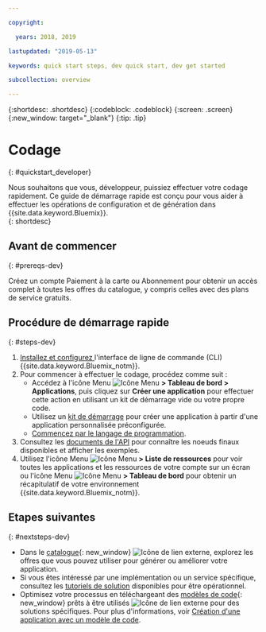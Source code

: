 ```yaml
---

copyright:

  years: 2018, 2019

lastupdated: "2019-05-13"

keywords: quick start steps, dev quick start, dev get started

subcollection: overview

---
```


{:shortdesc: .shortdesc}
{:codeblock: .codeblock}
{:screen: .screen}
{:new_window: target="_blank"}
{:tip: .tip}

# Codage 
{: #quickstart_developer}

Nous souhaitons que vous, développeur, puissiez effectuer votre codage rapidement. Ce guide de démarrage rapide est conçu pour vous aider à effectuer les opérations de configuration et de génération dans {{site.data.keyword.Bluemix}}.  
{: shortdesc}

## Avant de commencer
{: #prereqs-dev}

Créez un compte Paiement à la carte ou Abonnement pour obtenir un accès complet à toutes les offres du catalogue, y compris celles avec des plans de service gratuits. 

## Procédure de démarrage rapide
{: #steps-dev}
 
1. [Installez et configurez ](/docs/home/tools)l'interface de ligne de commande (CLI) {{site.data.keyword.Bluemix_notm}}. 
2. Pour commencer à effectuer le codage, procédez comme suit :
    * Accédez à l'icône Menu ![Icône Menu](../icons/icon_hamburger.svg) **> Tableau de bord > Applications**, puis cliquez sur **Créer une application** pour effectuer cette action en utilisant un kit de démarrage vide ou votre propre code.
    * Utilisez un [kit de démarrage](/docs/apps/tutorials?topic=creating-apps-tutorial-starterkit) pour créer une application à partir d'une application personnalisée préconfigurée. 
    * [Commencez par le langage de programmation](/docs/home/build). 
3. Consultez les [documents de l'API](https://{DomainName}/apidocs) pour connaître les noeuds finaux disponibles et afficher les exemples.
4. Utilisez l'icône Menu ![Icône Menu](../icons/icon_hamburger.svg) **> Liste de ressources** pour voir toutes les applications et les ressources de votre compte sur un écran ou l'icône Menu ![Icône Menu](../icons/icon_hamburger.svg) **> Tableau de bord** pour obtenir un récapitulatif de votre environnement {{site.data.keyword.Bluemix_notm}}.

## Etapes suivantes
{: #nextsteps-dev}

* Dans le [catalogue](https://{DomainName}/catalog){: new_window} ![Icône de lien externe](../icons/launch-glyph.svg), explorez les offres que vous pouvez utiliser pour générer ou améliorer votre application.
* Si vous êtes intéressé par une implémentation ou un service spécifique, consultez les [tutoriels de solution](/docs/tutorials?topic=solution-tutorials-tutorials) disponibles pour être opérationnel.
* Optimisez votre processus en téléchargeant des [modèles de code](https://developer.ibm.com/patterns/){: new_window} prêts à être utilisés ![Icône de lien externe](../icons/launch-glyph.svg "Icône de lien externe") pour des solutions spécifiques. Pour plus d'informations, voir [Création d'une application avec un modèle de code](/docs/apps/tutorials?topic=creating-apps-tutorial-codepattern).




